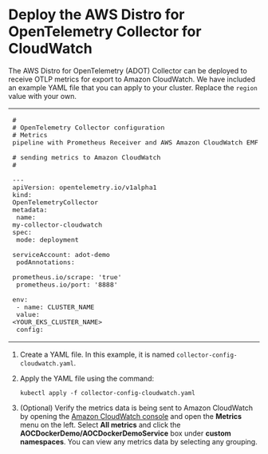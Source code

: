# Deploy the AWS Distro for OpenTelemetry Collector for CloudWatch<a name="configure-cw"></a>

The AWS Distro for OpenTelemetry \(ADOT\) Collector can be deployed to receive OTLP metrics for export to Amazon CloudWatch\. We have included an example YAML file that you can apply to your cluster\. Replace the `region` value with your own\.


|  | 
| --- |
| <pre>#<br /># OpenTelemetry Collector configuration<br /># Metrics pipeline with Prometheus Receiver and AWS Amazon CloudWatch EMF Exporter <br /># sending metrics to Amazon CloudWatch<br /># <br />---<br />apiVersion: opentelemetry.io/v1alpha1<br />kind: OpenTelemetryCollector<br />metadata:<br />  name: my-collector-cloudwatch<br />spec:<br />  mode: deployment<br />  serviceAccount: adot-demo<br />  podAnnotations:<br />    prometheus.io/scrape: 'true'<br />    prometheus.io/port: '8888'<br />  env:<br />    - name: CLUSTER_NAME<br />      value: <YOUR_EKS_CLUSTER_NAME><br />  config: |<br />    receivers:<br />      #<br />      # Scrape configuration for the Prometheus Receiver<br />      # This is the same configuration used when Prometheus is installed using the <br />      # community Helm chart<br />      # <br />      prometheus:<br />        config:<br />          global:<br />            scrape_interval: 15s<br />            scrape_timeout: 10s<br />          scrape_configs:<br />          - job_name: kubernetes-apiservers<br />            bearer_token_file: /var/run/secrets/kubernetes.io/serviceaccount/token<br />            kubernetes_sd_configs:<br />            - role: endpoints<br />            relabel_configs:<br />            - action: keep<br />              regex: default;kubernetes;https<br />              source_labels:<br />              - __meta_kubernetes_namespace<br />              - __meta_kubernetes_service_name<br />              - __meta_kubernetes_endpoint_port_name<br />            scheme: https<br />            tls_config:<br />              ca_file: /var/run/secrets/kubernetes.io/serviceaccount/ca.crt<br />              insecure_skip_verify: true<br />          - job_name: kubernetes-nodes<br />            bearer_token_file: /var/run/secrets/kubernetes.io/serviceaccount/token<br />            kubernetes_sd_configs:<br />            - role: node<br />            relabel_configs:<br />            - action: labelmap<br />              regex: __meta_kubernetes_node_label_(.+)<br />            - replacement: kubernetes.default.svc:443<br />              target_label: __address__<br />            - regex: (.+)<br />              replacement: /api/v1/nodes/$$1/proxy/metrics<br />              source_labels:<br />              - __meta_kubernetes_node_name<br />              target_label: __metrics_path__<br />            scheme: https<br />            tls_config:<br />              ca_file: /var/run/secrets/kubernetes.io/serviceaccount/ca.crt<br />              insecure_skip_verify: true<br />          - job_name: kubernetes-nodes-cadvisor<br />            bearer_token_file: /var/run/secrets/kubernetes.io/serviceaccount/token<br />            kubernetes_sd_configs:<br />            - role: node<br />            relabel_configs:<br />            - action: labelmap<br />              regex: __meta_kubernetes_node_label_(.+)<br />            - replacement: kubernetes.default.svc:443<br />              target_label: __address__<br />            - regex: (.+)<br />              replacement: /api/v1/nodes/$$1/proxy/metrics/cadvisor<br />              source_labels:<br />              - __meta_kubernetes_node_name<br />              target_label: __metrics_path__<br />            scheme: https<br />            tls_config:<br />              ca_file: /var/run/secrets/kubernetes.io/serviceaccount/ca.crt<br />              insecure_skip_verify: true<br />          - job_name: kubernetes-service-endpoints<br />            kubernetes_sd_configs:<br />            - role: endpoints<br />            relabel_configs:<br />            - action: keep<br />              regex: true<br />              source_labels:<br />              - __meta_kubernetes_service_annotation_prometheus_io_scrape<br />            - action: replace<br />              regex: (https?)<br />              source_labels:<br />              - __meta_kubernetes_service_annotation_prometheus_io_scheme<br />              target_label: __scheme__<br />            - action: replace<br />              regex: (.+)<br />              source_labels:<br />              - __meta_kubernetes_service_annotation_prometheus_io_path<br />              target_label: __metrics_path__<br />            - action: replace<br />              regex: ([^:]+)(?::\d+)?;(\d+)<br />              replacement: $$1:$$2<br />              source_labels:<br />              - __address__<br />              - __meta_kubernetes_service_annotation_prometheus_io_port<br />              target_label: __address__<br />            - action: labelmap<br />              regex: __meta_kubernetes_service_annotation_prometheus_io_param_(.+)<br />              replacement: __param_$$1<br />            - action: labelmap<br />              regex: __meta_kubernetes_service_label_(.+)<br />            - action: replace<br />              source_labels:<br />              - __meta_kubernetes_namespace<br />              target_label: kubernetes_namespace<br />            - action: replace<br />              source_labels:<br />              - __meta_kubernetes_service_name<br />              target_label: kubernetes_name<br />            - action: replace<br />              source_labels:<br />              - __meta_kubernetes_pod_node_name<br />              target_label: kubernetes_node<br />          - job_name: kubernetes-service-endpoints-slow<br />            kubernetes_sd_configs:<br />            - role: endpoints<br />            relabel_configs:<br />            - action: keep<br />              regex: true<br />              source_labels:<br />              - __meta_kubernetes_service_annotation_prometheus_io_scrape_slow<br />            - action: replace<br />              regex: (https?)<br />              source_labels:<br />              - __meta_kubernetes_service_annotation_prometheus_io_scheme<br />              target_label: __scheme__<br />            - action: replace<br />              regex: (.+)<br />              source_labels:<br />              - __meta_kubernetes_service_annotation_prometheus_io_path<br />              target_label: __metrics_path__<br />            - action: replace<br />              regex: ([^:]+)(?::\d+)?;(\d+)<br />              replacement: $$1:$$2<br />              source_labels:<br />              - __address__<br />              - __meta_kubernetes_service_annotation_prometheus_io_port<br />              target_label: __address__<br />            - action: labelmap<br />              regex: __meta_kubernetes_service_annotation_prometheus_io_param_(.+)<br />              replacement: __param_$$1<br />            - action: labelmap<br />              regex: __meta_kubernetes_service_label_(.+)<br />            - action: replace<br />              source_labels:<br />              - __meta_kubernetes_namespace<br />              target_label: kubernetes_namespace<br />            - action: replace<br />              source_labels:<br />              - __meta_kubernetes_service_name<br />              target_label: kubernetes_name<br />            - action: replace<br />              source_labels:<br />              - __meta_kubernetes_pod_node_name<br />              target_label: kubernetes_node<br />            scrape_interval: 5m<br />            scrape_timeout: 30s<br />            <br />          - job_name: prometheus-pushgateway<br />            kubernetes_sd_configs:<br />            - role: service<br />            relabel_configs:<br />            - action: keep<br />              regex: pushgateway<br />              source_labels:<br />              - __meta_kubernetes_service_annotation_prometheus_io_probe<br />          - job_name: kubernetes-services<br />            kubernetes_sd_configs:<br />            - role: service<br />            metrics_path: /probe<br />            params:<br />              module:<br />              - http_2xx<br />            relabel_configs:<br />            - action: keep<br />              regex: true<br />              source_labels:<br />              - __meta_kubernetes_service_annotation_prometheus_io_probe<br />            - source_labels:<br />              - __address__<br />              target_label: __param_target<br />            - replacement: blackbox<br />              target_label: __address__<br />            - source_labels:<br />              - __param_target<br />              target_label: instance<br />            - action: labelmap<br />              regex: __meta_kubernetes_service_label_(.+)<br />            - source_labels:<br />              - __meta_kubernetes_namespace<br />              target_label: kubernetes_namespace<br />            - source_labels:<br />              - __meta_kubernetes_service_name<br />              target_label: kubernetes_name<br />          - job_name: kubernetes-pods<br />            kubernetes_sd_configs:<br />            - role: pod<br />            relabel_configs:<br />            - action: keep<br />              regex: true<br />              source_labels:<br />              - __meta_kubernetes_pod_annotation_prometheus_io_scrape<br />            - action: replace<br />              regex: (https?)<br />              source_labels:<br />              - __meta_kubernetes_pod_annotation_prometheus_io_scheme<br />              target_label: __scheme__<br />            - action: replace<br />              regex: (.+)<br />              source_labels:<br />              - __meta_kubernetes_pod_annotation_prometheus_io_path<br />              target_label: __metrics_path__<br />            - action: replace<br />              regex: ([^:]+)(?::\d+)?;(\d+)<br />              replacement: $$1:$$2<br />              source_labels:<br />              - __address__<br />              - __meta_kubernetes_pod_annotation_prometheus_io_port<br />              target_label: __address__<br />            - action: labelmap<br />              regex: __meta_kubernetes_pod_annotation_prometheus_io_param_(.+)<br />              replacement: __param_$$1<br />            - action: labelmap<br />              regex: __meta_kubernetes_pod_label_(.+)<br />            - action: replace<br />              source_labels:<br />              - __meta_kubernetes_namespace<br />              target_label: kubernetes_namespace<br />            - action: replace<br />              source_labels:<br />              - __meta_kubernetes_pod_name<br />              target_label: kubernetes_pod_name<br />            - action: drop<br />              regex: Pending|Succeeded|Failed|Completed<br />              source_labels:<br />              - __meta_kubernetes_pod_phase<br />              <br />          - job_name: kubernetes-pods-slow<br />            scrape_interval: 5m<br />            scrape_timeout: 30s          <br />            kubernetes_sd_configs:<br />            - role: pod<br />            relabel_configs:<br />            - action: keep<br />              regex: true<br />              source_labels:<br />              - __meta_kubernetes_pod_annotation_prometheus_io_scrape_slow<br />            - action: replace<br />              regex: (https?)<br />              source_labels:<br />              - __meta_kubernetes_pod_annotation_prometheus_io_scheme<br />              target_label: __scheme__<br />            - action: replace<br />              regex: (.+)<br />              source_labels:<br />              - __meta_kubernetes_pod_annotation_prometheus_io_path<br />              target_label: __metrics_path__<br />            - action: replace<br />              regex: ([^:]+)(?::\d+)?;(\d+)<br />              replacement: $$1:$$2<br />              source_labels:<br />              - __address__<br />              - __meta_kubernetes_pod_annotation_prometheus_io_port<br />              target_label: __address__<br />            - action: labelmap<br />              regex: __meta_kubernetes_pod_annotation_prometheus_io_param_(.+)<br />              replacement: __param_$1<br />            - action: labelmap<br />              regex: __meta_kubernetes_pod_label_(.+)<br />            - action: replace<br />              source_labels:<br />              - __meta_kubernetes_namespace<br />              target_label: namespace<br />            - action: replace<br />              source_labels:<br />              - __meta_kubernetes_pod_name<br />              target_label: pod<br />            - action: drop<br />              regex: Pending|Succeeded|Failed|Completed<br />              source_labels:<br />              - __meta_kubernetes_pod_phase              <br />                                                            <br />    processors:<br />      batch/metrics:<br />        timeout: 60s<br />      #<br />      # Processor to transform the names of existing labels and/or add new labels to <br />      # the metrics identified<br />      #   <br />      metricstransform/labelling:<br />        transforms:<br />          - include: .*<br />            match_type: regexp<br />            action: update<br />            operations:<br />              - action: add_label<br />                new_label: EKS_Cluster<br />                new_value: ${CLUSTER_NAME}<br />              - action: update_label<br />                label: kubernetes_pod_name<br />                new_label: EKS_PodName<br />              - action: update_label<br />                label: kubernetes_namespace<br />                new_label: EKS_Namespace               <br />    exporters:<br />      #<br />      # AWS EMF exporter that sends metrics data as performance log events to <br />      # Amazon CloudWatch<br />      # Only the metrics that were filtered out by the processors get to this stage of the pipeline<br />      # Under the metric_declarations field, add one or more sets of Amazon CloudWatch dimensions<br />      # Each dimension must alredy exist as a label on the Prometheus metric<br />      # For each set of dimensions, add a list of metrics under the metric_name_selectors field<br />      # Metrics names may be listed explicitly or using regular expressions<br />      # Data from performance log events will be aggregated by Amazon CloudWatch using these <br />      # dimensions to create a Amazon CloudWatch custom metric.<br />      #    <br />      awsemf:<br />        region: "<AWS_REGION>"<br />        namespace: ContainerInsights/Prometheus<br />        log_group_name: '/aws/containerinsights/${CLUSTER_NAME}/prometheus'<br />        resource_to_telemetry_conversion:<br />          enabled: true<br />        dimension_rollup_option: NoDimensionRollup<br />        parse_json_encoded_attr_values: [Sources, kubernetes]<br />        metric_declarations:<br />          - dimensions: [[EKS_Cluster, EKS_Namespace, EKS_PodName]]<br />    service:<br />      pipelines:<br />        metrics:<br />          receivers: [prometheus]<br />          processors: [batch/metrics,metricstransform/labelling]<br />          exporters: [awsemf]         <br />---<br />apiVersion: rbac.authorization.k8s.io/v1<br />kind: ClusterRole<br />metadata:<br />  name: otel-prometheus-role<br />rules:<br />  - apiGroups:<br />      - ""<br />    resources:<br />      - nodes<br />      - nodes/proxy<br />      - services<br />      - endpoints<br />      - pods<br />    verbs:<br />      - get<br />      - list<br />      - watch<br />  - apiGroups:<br />      - extensions<br />    resources:<br />      - ingresses<br />    verbs:<br />      - get<br />      - list<br />      - watch<br />  - nonResourceURLs:<br />      - /metrics<br />    verbs:<br />      - get<br /><br />---<br />apiVersion: rbac.authorization.k8s.io/v1<br />kind: ClusterRoleBinding<br />metadata:<br />  name: otel-prometheus-role-binding<br />roleRef:<br />  apiGroup: rbac.authorization.k8s.io<br />  kind: ClusterRole<br />  name: otel-prometheus-role<br />subjects:<br />  - kind: ServiceAccount<br />    name: adot-demo<br />    namespace: default<br /></pre>  | 

1. Create a YAML file\. In this example, it is named `collector-config-cloudwatch.yaml`\.

1. Apply the YAML file using the command:

   ```
   kubectl apply -f collector-config-cloudwatch.yaml
   ```

1. \(Optional\) Verify the metrics data is being sent to Amazon CloudWatch by opening the [Amazon CloudWatch console](https://console.aws.amazon.com/cloudwatch/home) and open the **Metrics** menu on the left\. Select **All metrics** and click the **AOCDockerDemo/AOCDockerDemoService** box under **custom namespaces**\. You can view any metrics data by selecting any grouping\.